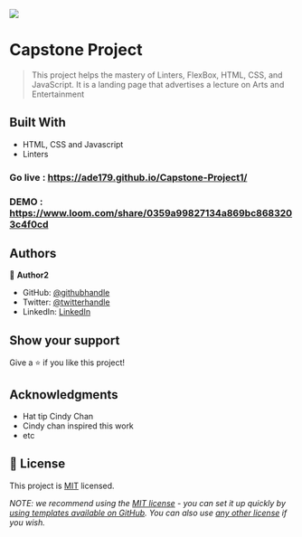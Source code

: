 ![](https://img.shields.io/badge/Microverse-blueviolet)

# Capstone Project

> This project helps the mastery of Linters, FlexBox, HTML, CSS, and JavaScript. It is a landing page that advertises a lecture on Arts and Entertainment


## Built With

- HTML, CSS and Javascript
- Linters



### Go live : https://ade179.github.io/Capstone-Project1/
### DEMO : https://www.loom.com/share/0359a99827134a869bc8683203c4f0cd

## Authors

👤 **Author2**

- GitHub: [@githubhandle](https://github.com/Ade179)
- Twitter: [@twitterhandle](https://twitter.com/@juwon_adesanya)
- LinkedIn: [LinkedIn](www.linkedin.com/in/adejuwon-adesanya-237b54239)


## Show your support

Give a ⭐️ if you like this project!

## Acknowledgments

- Hat tip Cindy Chan
- Cindy chan inspired this work
- etc

## 📝 License

This project is [MIT](./LICENSE) licensed.

_NOTE: we recommend using the [MIT license](https://choosealicense.com/licenses/mit/) - you can set it up quickly by [using templates available on GitHub](https://docs.github.com/en/communities/setting-up-your-project-for-healthy-contributions/adding-a-license-to-a-repository). You can also use [any other license](https://choosealicense.com/licenses/) if you wish._
